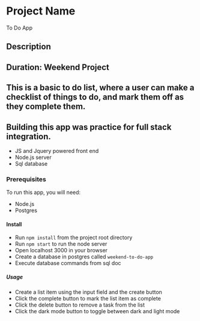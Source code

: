 # Project Name
To Do App

## Description
Duration: Weekend Project
------------
This is a basic to do list, where a user can make a checklist of things to do, and mark them off as they complete them. 
------------
Building this app was practice for full stack integration.
------------

* JS and Jquery powered front end
* Node.js server
* Sql database

### Prerequisites 
To run this app, you will need:
* Node.js
* Postgres

#### Install
* Run `npm install` from the project root directory
* Run `npm start` to run the node server
* Open localhost 3000 in your browser
* Create a database in postgres called `weekend-to-do-app`
* Execute database commands from sql doc

##### Usage
* Create a list item using the input field and the create button
* Click the complete button to mark the list item as complete
* Click the delete button to remove a task from the list
* Click the dark mode button to toggle between dark and light mode


